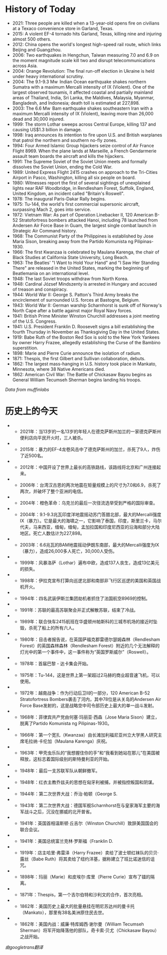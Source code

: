 # History of Today 

- 2021: Three people are killed when a 13-year-old opens fire on civilians at a Texaco convenience store in Garland, Texas.
- 2015: A violent EF-4 tornado hits Garland, Texas, killing nine and injuring almost 500 others.
- 2012: China opens the world's longest high-speed rail route, which links Beijing and Guangzhou.
- 2006: Two earthquakes in Hengchun, Taiwan measuring 7.0 and 6.9 on the moment magnitude scale kill two and disrupt telecommunications across Asia.
- 2004: Orange Revolution: The final run-off election in Ukraine is held under heavy international scrutiny.
- 2004: The 9.1-9.3 Mw  Indian Ocean earthquake shakes northern Sumatra with a maximum Mercalli intensity of IX (Violent). One of the largest observed tsunamis, it affected coastal and partially mainland areas of Thailand, India, Sri Lanka, the Maldives, Malaysia, Myanmar, Bangladesh, and Indonesia; death toll is estimated at 227,898.
- 2003: The 6.6 Mw  Bam earthquake shakes southeastern Iran with a maximum Mercalli intensity of IX (Violent), leaving more than 26,000 dead and 30,000 injured.
- 1999: The storm Lothar sweeps across Central Europe, killing 137 and causing US$1.3 billion in damage.
- 1998: Iraq announces its intention to fire upon U.S. and British warplanes that patrol the northern and southern no-fly zones.
- 1994: Four Armed Islamic Group hijackers seize control of Air France Flight 8969. When the plane lands at Marseille, a French Gendarmerie assault team boards the aircraft and kills the hijackers.
- 1991: The Supreme Soviet of the Soviet Union meets and formally dissolves the Soviet Union, ending the Cold War.
- 1989: United Express Flight 2415 crashes on approach to the Tri-Cities Airport in Pasco, Washington, killing all six people on board.
- 1980: Witnesses report the first of several sightings of unexplained lights near RAF Woodbridge, in Rendlesham Forest, Suffolk, England, United Kingdom, an incident called "Britain's Roswell".
- 1978: The inaugural Paris-Dakar Rally begins.
- 1975: Tu-144, the world's first commercial supersonic aircraft, surpassing Mach 2, goes into service.
- 1972: Vietnam War: As part of Operation Linebacker II, 120 American B-52 Stratofortress bombers attacked Hanoi, including 78 launched from Andersen Air Force Base in Guam, the largest single combat launch in Strategic Air Command history.
- 1968: The Communist Party of the Philippines is established by Jose Maria Sison, breaking away from the Partido Komunista ng Pilipinas-1930.
- 1966: The first Kwanzaa is celebrated by Maulana Karenga, the chair of Black Studies at California State University, Long Beach.
- 1963: The Beatles' "I Want to Hold Your Hand" and "I Saw Her Standing There" are released in the United States, marking the beginning of Beatlemania on an international level.
- 1948: The last Soviet troops withdraw from North Korea.
- 1948: Cardinal József Mindszenty is arrested in Hungary and accused of treason and conspiracy.
- 1944: World War II: George S. Patton's Third Army breaks the encirclement of surrounded U.S. forces at Bastogne, Belgium.
- 1943: World War II: German warship Scharnhorst is sunk off of Norway's North Cape after a battle against major Royal Navy forces.
- 1941: British Prime Minister Winston Churchill addresses a joint meeting of the U.S. Congress.
- 1941: U.S. President Franklin D. Roosevelt signs a bill establishing the fourth Thursday in November as Thanksgiving Day in the United States.
- 1919: Babe Ruth of the Boston Red Sox is sold to the New York Yankees by owner Harry Frazee, allegedly establishing the Curse of the Bambino superstition.
- 1898: Marie and Pierre Curie announce the isolation of radium.
- 1871: Thespis, the first Gilbert and Sullivan collaboration, debuts.
- 1862: The largest mass-hanging in U.S. history took place in Mankato, Minnesota, where 38 Native Americans died.
- 1862: American Civil War: The Battle of Chickasaw Bayou begins as General William Tecumseh Sherman begins landing his troops.

*Data from muffinlabs* 

# 历史上的今天 

- -  2021年：当13岁的一名13岁的年轻人在德克萨斯州加兰的一家德克萨斯州便利店向平民开火时，三人被杀。
- -  2015年：暴力的EF-4龙卷风击中了德克萨斯州的加兰，杀死了9人，炸伤了近500名。
- -  2012年：中国开设了世界上最长的高铁路线，该路线将北京和广州连接起来。
- -  2006年：台湾汉古恩的两次地震在矩量规模上的尺寸为7.0和6.9，杀死了两次，并破坏了整个亚洲的电信。
- -  2004年：橙色革命：乌克兰的最后一次径流选举受到严格的国际审查。
- -  2004年：9.1-9.3兆瓦印度洋地震摇动苏门答腊北部，最大的Mercalli强度IX（暴力）。它是最大的海啸之一，它影响了泰国，印度，斯里兰卡，马尔代夫，马来西亚，缅甸，缅甸，孟加拉国和印度尼西亚的沿海和部分大陆地区。死亡人数估计为227,898。
- -  2003年：6.6兆瓦的BAM地震摇动伊朗东南部，最大的Mercalli强度为IX（暴力），造成26,000多人死亡，30,000人受伤。
- -  1999年：风暴洛萨（Lothar）遍布中欧，造成137人丧生，造成13亿美元的损失。
- -  1998年：伊拉克宣布打算向巡逻北部和南部非飞行区巡逻的美国和英国战机开火。
- -  1994年：四名武装伊斯兰集团劫机者抓住了法国航空8969的控制。
- -  1991年：苏联的最高苏联聚会并正式解散苏联，结束了冷战。
- -  1989年：联合快车2415航班在华盛顿州帕斯科的三城市机场的接近时坠毁，杀死了船上的所有六人。
- -  1980年：目击者报告说，在英国萨福克郡雷德尔瑟姆森林（Rendlesham Forest）的英国森林森林（Rendlesham Forest）附近的几个无法解释的灯光中的第一个事件中，这一事件称为“英国罗斯威尔”（Roswell）。
- -  1978年：首届巴黎 - 达卡集会开始。
- -  1975年：Tu-144，这是世界上第一架超过2马赫的商业超音速飞机，可以使用。
- -  1972年：越南战争：作为行动后卫II的一部分，120 American B-52 Stratofortress Bombers袭击了河内，其中78位是从关岛的Andersen Air Force Base发射的，这是战略空中司令部历史上最大的单一战斗发射。
- -  1968年：菲律宾共产党由何塞·玛丽亚·西森（Jose Maria Sison）建立，脱离了Partido Komunista ng Pilipinas-1930。
- -  1966年：第一个宽扎（Kwanzaa）由长滩加利福尼亚州立大学黑人研究主席毛拉纳·卡伦加（Maulana Karenga）庆祝。
- -  1963年：甲壳虫乐队的“我想握住你的手”和“我看到她站在那儿”在美国被释放，这标志着国际级别的斯特曼利亚的开始。
- -  1948年：最后一支苏联军队从朝鲜撤军。
- -  1948年：红衣主教乔兹夫的思想在匈牙利被捕，并被指控叛国和阴谋。
- -  1944年：第二次世界大战：乔治·帕顿（George S.
- -  1943年：第二次世界大战：德国军舰Scharnhorst在与皇家海军主要的海军战斗之后，沉没在挪威的北开普省。
- -  1941年：英国首相温斯顿·丘吉尔（Winston Churchill）致辞美国国会的联合会议。
- -  1941年：美国总统富兰克林·罗斯福（Franklin D.
- -  1919年：店主哈里·弗雷泽（Harry Frazee）卖给了波士顿红袜队的贝贝·露丝（Babe Ruth）将其卖给了纽约洋基，据称建立了班比诺迷信的诅咒。
- -  1898年：玛丽（Marie）和皮埃尔·库里（Pierre Curie）宣布了镭的隔离。
- -  1871年：Thespis，第一个吉尔伯特和沙利文的合作，首次亮相。
- -  1862年：美国历史上最大的批量悬挂在明尼苏达州的曼卡托（Mankato），那里有38名美洲原住民去世。
- -  1862年：美国内战：威廉·特库姆西·谢尔曼（William Tecumseh Sherman）将军开始降落他的部队，奇卡索·贝尤（Chickasaw Bayou）之战开始。

*由googletrans翻译*
